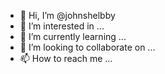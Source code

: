 - 👋 Hi, I’m @johnshelbby
- 👀 I’m interested in ...
- 🌱 I’m currently learning ...
- 💞️ I’m looking to collaborate on ...
- 📫 How to reach me ...

<!---
johnshelbby/johnshelbby is a ✨ special ✨ repository because its `README.md` (this file) appears on your GitHub profile.
You can click the Preview link to take a look at your changes.
--->
